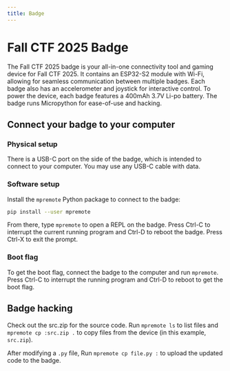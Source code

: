 ```yaml
---
title: Badge
---
```

# Fall CTF 2025 Badge

The Fall CTF 2025 badge is your all-in-one connectivity tool and gaming device for Fall CTF 2025. It contains an ESP32-S2 module with Wi-Fi, allowing for seamless communication between multiple badges. Each badge also has an accelerometer and joystick for interactive control. To power the device, each badge features a 400mAh 3.7V Li-po battery. The badge runs Micropython for ease-of-use and hacking.

## Connect your badge to your computer

### Physical setup

There is a USB-C port on the side of the badge, which is intended to connect to your computer. You may use any USB-C cable with data.

### Software setup

Install the `mpremote` Python package to connect to the badge:
```sh
pip install --user mpremote
```

From there, type `mpremote` to open a REPL on the badge. Press Ctrl-C to interrupt the current running program and Ctrl-D to reboot the badge. Press Ctrl-X to exit the prompt.

### Boot flag

To get the boot flag, connect the badge to the computer and run `mpremote`. Press Ctrl-C to interrupt the running program and Ctrl-D to reboot to get the boot flag.

## Badge hacking

Check out the src.zip for the source code. Run `mpremote ls` to list files and `mpremote cp :src.zip .` to copy files from the device (in this example, `src.zip`).

After modifying a `.py` file, Run `mpremote cp file.py :` to upload the updated code to the badge.
